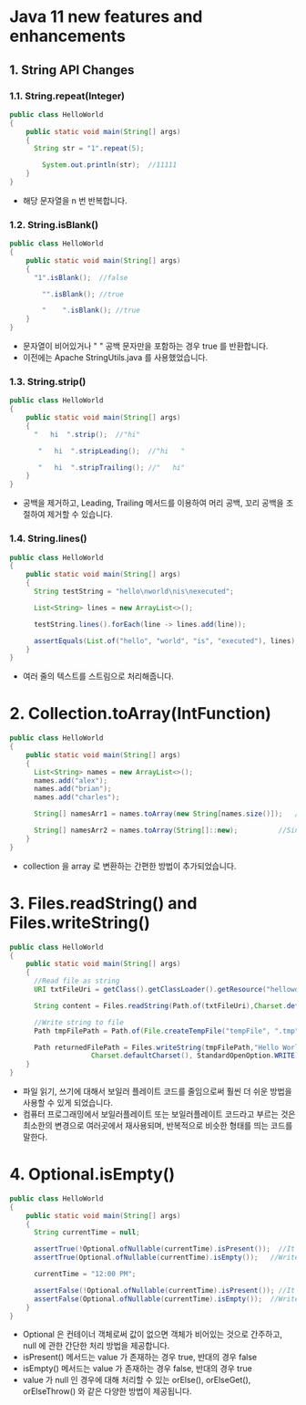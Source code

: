 # Java 11 new features and enhancements

## 1. String API Changes

### 1.1. String.repeat(Integer)

```java
public class HelloWorld
{
    public static void main(String[] args)
    {
      String str = "1".repeat(5);

        System.out.println(str);  //11111
    }
}
```

- 해당 문자열을 n 번 반복합니다.

### 1.2. String.isBlank()

```java
public class HelloWorld
{
    public static void main(String[] args)
    {
      "1".isBlank();  //false

        "".isBlank(); //true

        "    ".isBlank(); //true
    }
}
```

- 문자열이 비어있거나 " " 공백 문자만을 포함하는 경우 true 를 반환합니다.
- 이전에는 Apache StringUtils.java 를 사용했었습니다.

### 1.3. String.strip()

```java
public class HelloWorld
{
    public static void main(String[] args)
    {
      "   hi  ".strip();  //"hi"

       "   hi  ".stripLeading();  //"hi   "

       "   hi  ".stripTrailing(); //"   hi"
    }
}
```

- 공백을 제거하고, Leading, Trailing 메서드를 이용하여 머리 공백, 꼬리 공백을 조절하여 제거할 수 있습니다.

### 1.4. String.lines()

```java
public class HelloWorld
{
    public static void main(String[] args)
    {
      String testString = "hello\nworld\nis\nexecuted";

      List<String> lines = new ArrayList<>();

      testString.lines().forEach(line -> lines.add(line));

      assertEquals(List.of("hello", "world", "is", "executed"), lines);
    }
}
```

- 여러 줄의 텍스트를 스트림으로 처리해줍니다.

# 2. Collection.toArray(IntFunction)

```java
public class HelloWorld
{
    public static void main(String[] args)
    {
      List<String> names = new ArrayList<>();
      names.add("alex");
      names.add("brian");
      names.add("charles");

      String[] namesArr1 = names.toArray(new String[names.size()]);   //Before Java 11

      String[] namesArr2 = names.toArray(String[]::new);          //Since Java 11
    }
}
```

- collection 을 array 로 변환하는 간편한 방법이 추가되었습니다.

# 3. Files.readString() and Files.writeString()

```java
public class HelloWorld
{
    public static void main(String[] args)
    {
      //Read file as string
      URI txtFileUri = getClass().getClassLoader().getResource("helloworld.txt").toURI();

      String content = Files.readString(Path.of(txtFileUri),Charset.defaultCharset());

      //Write string to file
      Path tmpFilePath = Path.of(File.createTempFile("tempFile", ".tmp").toURI());

      Path returnedFilePath = Files.writeString(tmpFilePath,"Hello World!",
                    Charset.defaultCharset(), StandardOpenOption.WRITE);
    }
}
```

- 파일 읽기, 쓰기에 대해서 보일러 플레이트 코드를 줄임으로써 훨씬 더 쉬운 방법을 사용할 수 있게 되었습니다.
- 컴퓨터 프로그래밍에서 보일러플레이트 또는 보일러플레이트 코드라고 부르는 것은 최소한의 변경으로 여러곳에서 재사용되며, 반복적으로 비슷한 형태를 띄는 코드를 말한다.

# 4. Optional.isEmpty()

```java
public class HelloWorld
{
    public static void main(String[] args)
    {
      String currentTime = null;

      assertTrue(!Optional.ofNullable(currentTime).isPresent());  //It's negative condition
      assertTrue(Optional.ofNullable(currentTime).isEmpty());   //Write it like this

      currentTime = "12:00 PM";

      assertFalse(!Optional.ofNullable(currentTime).isPresent()); //It's negative condition
      assertFalse(Optional.ofNullable(currentTime).isEmpty());  //Write it like this
    }
}
```

- Optional 은 컨테이너 객체로써 값이 없으면 객체가 비어있는 것으로 간주하고, null 에 관한 간단한 처리 방법을 제공합니다.
- isPresent() 메서드는 value 가 존재하는 경우 true, 반대의 경우 false
- isEmpty() 메서드는 value 가 존재하는 경우 false, 반대의 경우 true
- value 가 null 인 경우에 대해 처리할 수 있는 orElse(), orElseGet(), orElseThrow() 와 같은 다양한 방법이 제공됩니다.
